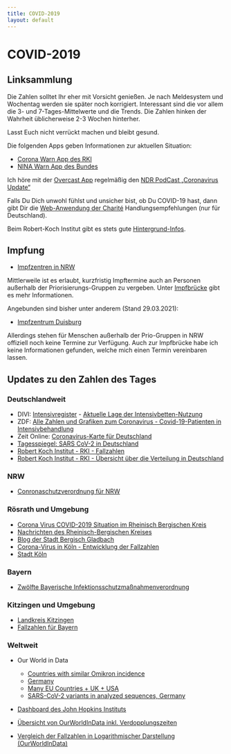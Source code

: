 ```yaml
---
title: COVID-2019
layout: default
---
```


# COVID-2019

## Linksammlung

Die Zahlen solltet Ihr eher mit Vorsicht genießen. Je nach Meldesystem und Wochentag werden sie später noch korrigiert. Interessant sind die vor allem die 3- und 7-Tages-Mittelwerte und die Trends. Die Zahlen hinken der Wahrheit üblicherweise 2-3 Wochen hinterher.

Lasst Euch nicht verrückt machen und bleibt gesund.

Die folgenden Apps geben Informationen zur aktuellen Situation:

* [Corona Warn App des RKI](https://apps.apple.com/de/app/corona-warn-app/id1512595757)
* [NINA Warn App des Bundes](https://apps.apple.com/de/app/nina/id949360949)

Ich höre mit der [Overcast App](https://apps.apple.com/us/app/overcast/id888422857) regelmäßig den [NDR PodCast „Coronavirus Update“](https://www.ndr.de/nachrichten/info/podcast4684.html)

Falls Du Dich unwohl fühlst und unsicher bist, ob Du COVID-19 hast, dann gibt Dir die [Web-Anwendung der Charité](https://covapp.charite.de) Handlungsempfehlungen (nur für Deutschland).

Beim Robert-Koch Institut gibt es stets gute [Hintergrund-Infos](https://www.rki.de/DE/Content/InfAZ/N/Neuartiges_Coronavirus/nCoV.html).

## Impfung

* [Impfzentren in NRW](https://coronaimpfung.nrw/impfzentren)

Mittlerweile ist es erlaubt, kurzfristig Impftermine auch an Personen außerhalb der Priorisierungs-Gruppen zu vergeben.
Unter [Impfbrücke](https://impfbruecke.de/) gibt es mehr Informationen.

Angebunden sind bisher unter anderem (Stand 29.03.2021):

* [Impfzentrum Duisburg](https://www.duisburg.de/allgemein/fachbereiche/feuerwehr/fieberzentrum.php)

Allerdings stehen für Menschen außerhalb der Prio-Gruppen in NRW offiziell noch keine Termine zur Verfügung.
Auch zur Impfbrücke habe ich keine Informationen gefunden, welche mich einen Termin vereinbaren lassen.

## Updates zu den Zahlen des Tages

### Deutschlandweit

* DIVI: [Intensivregister](https://www.intensivregister.de/#/index) - [Aktuelle Lage der Intensivbetten-Nutzung](https://www.intensivregister.de/#/aktuelle-lage/kartenansichten)
* ZDF: [Alle Zahlen und Grafiken zum Coronavirus - Covid-19-Patienten in Intensivbehandlung](https://www.zdf.de/nachrichten/heute/coronavirus-ausbreitung-infografiken-102.html)
* Zeit Online: [Coronavirus-Karte für Deutschland](https://www.zeit.de/wissen/gesundheit/coronavirus-echtzeit-karte-deutschland-landkreise-infektionen-ausbreitung)
* [Tagesspiegel: SARS CoV-2 in Deutschland](https://interaktiv.tagesspiegel.de/lab/karte-sars-cov-2-in-deutschland-landkreise/?utm_source=tagesspiegel.de&utm_medium=html-box-home&utm_campaign=corona)
* [Robert Koch Institut - RKI - Fallzahlen](https://www.rki.de/DE/Content/InfAZ/N/Neuartiges_Coronavirus/Fallzahlen.html)
* [Robert Koch Institut - RKI - Übersicht über die Verteilung in Deutschland](https://corona.rki.de/)

### NRW

* [Conronaschutzverordnung für NRW](https://www.land.nrw/corona)

### Rösrath und Umgebung

* [Corona Virus COVID-2019 Situation im Rheinisch Bergischen Kreis](https://rbk-direkt.maps.arcgis.com/apps/opsdashboard/index.html#/252af02201ee4a70bf4190b339731eee)
* [Nachrichten des Rheinisch-Bergischen Kreises](https://www.rbk-direkt.de/aktuelles.aspx)
* [Blog der Stadt Bergisch Gladbach](https://in-gl.de/2020/03/27/liveblog-corona-in-gl-27-3/)
* [Corona-Virus in Köln - Entwicklung der Fallzahlen](https://www.stadt-koeln.de/artikel/69443/index.html#)
* [Stadt Köln](https://www.koeln.de)

### Bayern

* [Zwölfte Bayerische Infektionsschutzmaßnahmenverordnung](https://www.gesetze-bayern.de/Content/Document/BayIfSMV_12)

### Kitzingen und Umgebung

* [Landkreis Kitzingen](https://www.kitzingen.de/buergerservice/aktuelles/aktuelles-2020/uebersichtsseite-corona/)
* [Fallzahlen für Bayern](https://www.lgl.bayern.de/gesundheit/infektionsschutz/infektionskrankheiten_a_z/coronavirus/karte_coronavirus/index.htm)

### Weltweit

* Our World in Data
  * [Countries with similar Omikron incidence](https://ourworldindata.org/explorers/coronavirus-data-explorer?zoomToSelection=true&time=2021-10-01..latest&facet=none&pickerSort=desc&pickerMetric=total_cases&Metric=Confirmed+cases&Interval=7-day+rolling+average&Relative+to+Population=true&Align+outbreaks=false&country=DEU~NLD~BEL~AUT~CZE~POL)
  * [Germany](https://ourworldindata.org/explorers/coronavirus-data-explorer?zoomToSelection=true&time=2021-07-01..latest&facet=none&pickerSort=desc&pickerMetric=total_cases&Metric=Confirmed+cases&Interval=7-day+rolling+average&Relative+to+Population=true&Align+outbreaks=false&country=~DEU)
  * [Many EU Countries + UK + USA](https://ourworldindata.org/explorers/coronavirus-data-explorer?zoomToSelection=true&time=2020-08-12..latest&facet=none&pickerSort=desc&pickerMetric=total_cases&Metric=Confirmed+cases&Interval=7-day+rolling+average&Relative+to+Population=true&Align+outbreaks=false&country=DEU~NLD~GBR~ESP~FRA~PRT~CHE~AUT~CZE~POL~SWE~NOR~DNK~BEL~LUX~ITA~USA~UKR~ROU~SRB~GRC~BGR~HRV~IRL~BIH~OWID_KOS~FIN~CYP)
  * [SARS-CoV-2 variants in analyzed sequences, Germany](https://ourworldindata.org/grapher/covid-variants-area?country=~DEU)

* [Dashboard des John Hopkins Instituts](https://www.arcgis.com/apps/opsdashboard/index.html#/bda7594740fd40299423467b48e9ecf6)
* [Übersicht von OurWorldInData inkl. Verdopplungszeiten](https://ourworldindata.org/coronavirus)
* [Vergleich der Fallzahlen in Logarithmischer Darstellung (OurWorldInData)](https://ourworldindata.org/grapher/covid-confirmed-cases-since-100th-case?country=DEU)

